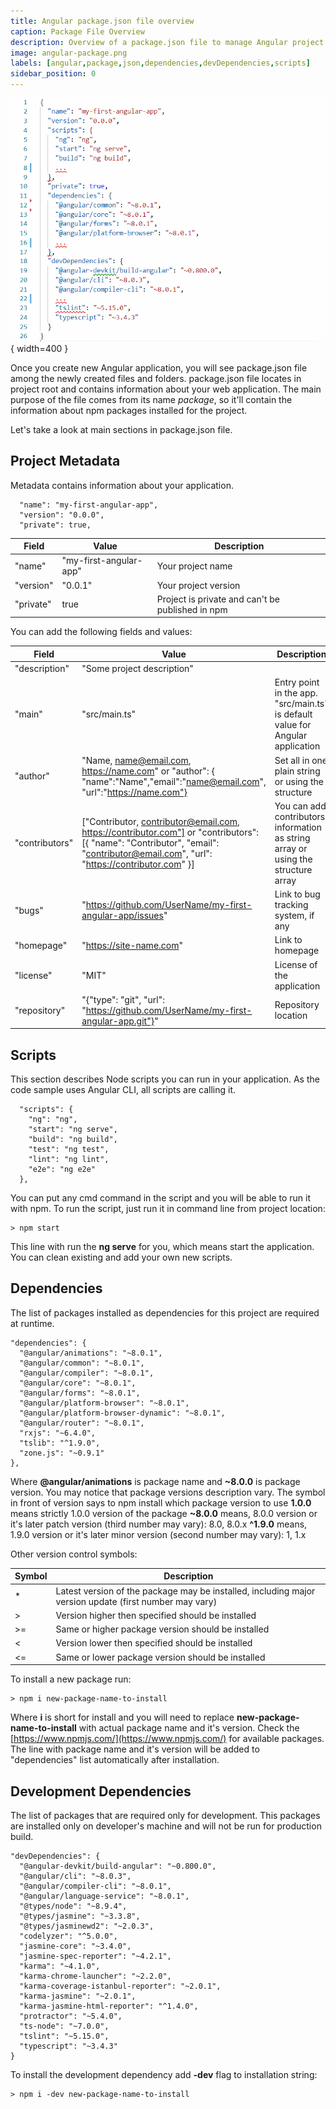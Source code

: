 ```yaml
---
title: Angular package.json file overview
caption: Package File Overview
description: Overview of a package.json file to manage Angular project
image: angular-package.png
labels: [angular,package,json,dependencies,devDependencies,scripts]
sidebar_position: 0
---
```

![Angular package file](angular-package.png){ width=400 }

Once you create new Angular application, you will see package.json file among the newly created files and folders. package.json file locates in project root and contains information about your web application. The main purpose of the file comes from its name *package*, so it'll contain the information about npm packages installed for the project.

Let's take a look at main sections in package.json file.

## Project Metadata

Metadata contains information about your application.

~~~
  "name": "my-first-angular-app",
  "version": "0.0.0",
  "private": true,
~~~

Field         | Value                          | Description
--------------|--------------------------------|-----------
"name" | "my-first-angular-app"     | Your project name
"version" | "0.0.1" | Your project version
"private" | true | Project is private and can't be published in npm

You can add the following fields and values:

Field         | Value                          | Description
--------------|--------------------------------|-----------
"description" | "Some project description"     |
"main"        | "src/main.ts"                  | Entry point in the app. "src/main.ts" is default value for Angular application
"author"      | "Name, name@email.com, https://name.com" or "author": {   "name":"Name","email":"name@email.com", "url":"https://name.com"} | Set all in one plain string   or   using the structure
"contributors"| ["Contributor, contributor@email.com, https://contributor.com"] or "contributors": [{ "name": "Contributor", "email": "contributor@email.com", "url": "https://contributor.com" }]   | You can add contributors information as string array or using the structure array
"bugs"        | "https://github.com/UserName/my-first-angular-app/issues"  | Link to bug tracking system, if any
"homepage"    | "https://site-name.com"                               | Link to homepage
"license"     | "MIT"                                                 | License of the application
"repository"  | "{"type": "git",  "url": "https://github.com/UserName/my-first-angular-app.git"}"                   | Repository location

## Scripts

This section describes Node scripts you can run in your application. As the code sample uses Angular CLI, all scripts are calling it.

~~~
  "scripts": {
    "ng": "ng",
    "start": "ng serve",
    "build": "ng build",
    "test": "ng test",
    "lint": "ng lint",
    "e2e": "ng e2e"
  },
~~~

You can put any cmd command in the script and you will be able to run it with npm. To run the script, just run it in command line from project location:

~~~
> npm start
~~~

This line with run the **ng serve** for you, which means start the application. You can clean existing and add your own new scripts.

## Dependencies

The list of packages installed as dependencies for this project are required at runtime.

~~~
"dependencies": {
  "@angular/animations": "~8.0.1",
  "@angular/common": "~8.0.1",
  "@angular/compiler": "~8.0.1",
  "@angular/core": "~8.0.1",
  "@angular/forms": "~8.0.1",
  "@angular/platform-browser": "~8.0.1",
  "@angular/platform-browser-dynamic": "~8.0.1",
  "@angular/router": "~8.0.1",
  "rxjs": "~6.4.0",
  "tslib": "^1.9.0",
  "zone.js": "~0.9.1"
},
~~~

Where **@angular/animations** is package name and **~8.0.0** is package version. You may notice that package versions description vary. The symbol in front of version says to npm install which package version to use 
**1.0.0** means strictly 1.0.0 version of the package 
**~8.0.0** means, 8.0.0 version or it's later patch version (third number may vary): 8.0, 8.0.x 
**^1.9.0** means, 1.9.0 version or it's later minor version (second number may vary): 1, 1.x  

Other version control symbols:

Symbol         | Description      
---------------|------------------
*  | Latest version of the package may be installed, including major version update (first number may vary)
>  | Version higher then specified should be installed
>= | Same or higher package version should be installed
<  | Version lower then specified should be installed
<= | Same or lower package version should be installed 

To install a new package run:

~~~
> npm i new-package-name-to-install
~~~

Where **i** is short for install and you will need to replace **new-package-name-to-install** with actual package name and it's version. Check the [https://www.npmjs.com/](https://www.npmjs.com/) for available packages. The line with package name and it's version will be added to "dependencies" list automatically after installation.

## Development Dependencies

The list of packages that are required only for development. This packages are installed only on developer's machine and will not be run for production build.

~~~
"devDependencies": {
  "@angular-devkit/build-angular": "~0.800.0",
  "@angular/cli": "~8.0.3",
  "@angular/compiler-cli": "~8.0.1",
  "@angular/language-service": "~8.0.1",
  "@types/node": "~8.9.4",
  "@types/jasmine": "~3.3.8",
  "@types/jasminewd2": "~2.0.3",
  "codelyzer": "^5.0.0",
  "jasmine-core": "~3.4.0",
  "jasmine-spec-reporter": "~4.2.1",
  "karma": "~4.1.0",
  "karma-chrome-launcher": "~2.2.0",
  "karma-coverage-istanbul-reporter": "~2.0.1",
  "karma-jasmine": "~2.0.1",
  "karma-jasmine-html-reporter": "^1.4.0",
  "protractor": "~5.4.0",
  "ts-node": "~7.0.0",
  "tslint": "~5.15.0",
  "typescript": "~3.4.3"
}
~~~

To install the development dependency add **-dev** flag to installation string:

~~~
> npm i -dev new-package-name-to-install
~~~

